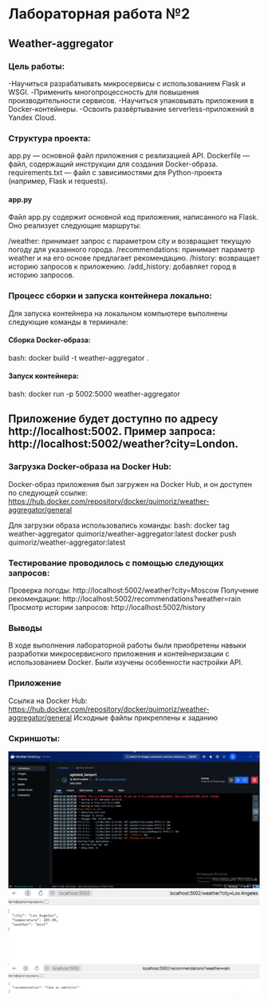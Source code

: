# Лабораторная работа №2 
## Weather-aggregator
### Цель работы:
-Научиться разрабатывать микросервисы с использованием Flask и WSGI.
-Применить многопроцессность для повышения производительности сервисов.
-Научиться упаковывать приложения в Docker-контейнеры.
-Освоить развёртывание serverless-приложений в Yandex Cloud.

### Структура проекта:
app.py — основной файл приложения с реализацией API.
Dockerfile — файл, содержащий инструкции для создания Docker-образа.
requirements.txt — файл с зависимостями для Python-проекта (например, Flask и requests).

#### app.py
Файл app.py содержит основной код приложения, написанного на Flask. Оно реализует следующие маршруты:

/weather: принимает запрос с параметром city и возвращает текущую погоду для указанного города.
/recommendations: принимает параметр weather и на его основе предлагает рекомендацию.
/history: возвращает историю запросов к приложению.
/add_history: добавляет город в историю запросов.

### Процесс сборки и запуска контейнера локально:
Для запуска контейнера на локальном компьютере выполнены следующие команды в терминале:

#### Сборка Docker-образа:
bash:
docker build -t weather-aggregator .

#### Запуск контейнера:
bash:
docker run -p 5002:5000 weather-aggregator

## Приложение будет доступно по адресу http://localhost:5002. Пример запроса: http://localhost:5002/weather?city=London.

### Загрузка Docker-образа на Docker Hub:
Docker-образ приложения был загружен на Docker Hub, и он доступен по следующей ссылке:
https://hub.docker.com/repository/docker/quimoriz/weather-aggregator/general

Для загрузки образа использовались команды:
bash:
docker tag weather-aggregator quimoriz/weather-aggregator:latest
docker push quimoriz/weather-aggregator:latest

### Тестирование проводилось с помощью следующих запросов:

Проверка погоды:
http://localhost:5002/weather?city=Moscow
Получение рекомендации:
http://localhost:5002/recommendations?weather=rain
Просмотр истории запросов:
http://localhost:5002/history


### Выводы
В ходе выполнения лабораторной работы были приобретены навыки разработки микросервисного приложения и контейнеризации с использованием Docker. Были изучены особенности настройки API.

### Приложение
Ссылка на Docker Hub: 
https://hub.docker.com/repository/docker/quimoriz/weather-aggregator/general
Исходные файлы прикреплены к заданию

### Скриншоты:
![Скриншот 1](1.jpg)
![Скриншот 2](2.jpg)









